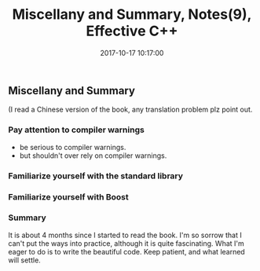 ﻿---
title: Miscellany and Summary, Notes(9), Effective C++
categories:
  - Doing
  - CPP
  - 
tags:
  - 
  - 
date: 2017-10-17 10:17:00
toc: true

---

## Miscellany and Summary
(I read a Chinese version of the book, any translation problem plz point out. 

<!--- more --->

### Pay attention to compiler warnings

* be serious to compiler warnings.
* but shouldn't over rely on compiler warnings.

### Familiarize yourself with the standard library

### Familiarize yourself with Boost

### Summary

It is about 4 months since I started to read the book.
I'm so sorrow that I can't put the ways into practice, although it is quite fascinating.
What I'm eager to do is to write the beautiful code.
Keep patient, and what learned will settle.
